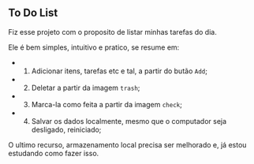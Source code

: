 
To Do List
-

Fiz esse projeto com o proposito de listar minhas tarefas do dia.

Ele é bem simples, intuitivo e pratico, se resume em:

- 1. Adicionar itens, tarefas etc e tal, a partir do butão ```Add```;
- 2. Deletar a partir da imagem ```trash```;
- 3. Marca-la como feita a partir da imagem ```check```;
- 4. Salvar os dados localmente, mesmo que o computador seja desligado, reiniciado;
   
O ultimo recurso, armazenamento local precisa ser melhorado e, já estou estudando como fazer isso. 
